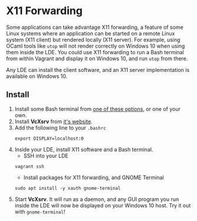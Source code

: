 # X11 Forwarding

Some applications can take advantage X11 forwarding, a feature of some Linux systems where an application can be started on a remote Linux system (X11 client) but rendered locally (X11 server). For example, using OCaml tools like `utop` will not render correctly on Windows 10 when using them inside the LDE. You could use X11 forwarding to run a Bash terminal from within Vagrant and display it on Windows 10, and run `utop` from there.

Any LDE can install the client software, and an X11 server implementation is available on Windows 10.

## Install
1. Install some Bash terminal from [one of these options](SHELL.md), or one of your own.
2. Install **VcXsrv** from [it's website](https://sourceforge.net/projects/vcxsrv/).
3. Add the following line to your `.bashrc`
   ```
   export DISPLAY=localhost:0
   ```
4. Inside your LDE, install X11 software and a Bash terminal.
   * SSH into your LDE
   ```
   vagrant ssh
   ```
   * Install packages for X11 forwarding, and GNOME Terminal
   ```
   sudo apt install -y xauth gnome-terminal
   ```
5. Start **VcXsrv**. It will run as a daemon, and any GUI program you run inside the LDE will now be displayed on your Windows 10 host. Try it out with `gnome-terminal`!